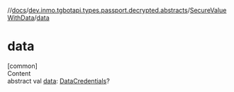 //[docs](../../../index.md)/[dev.inmo.tgbotapi.types.passport.decrypted.abstracts](../index.md)/[SecureValueWithData](index.md)/[data](data.md)



# data  
[common]  
Content  
abstract val [data](data.md): [DataCredentials](../../dev.inmo.tgbotapi.types.passport.credentials/-data-credentials/index.md)?  



